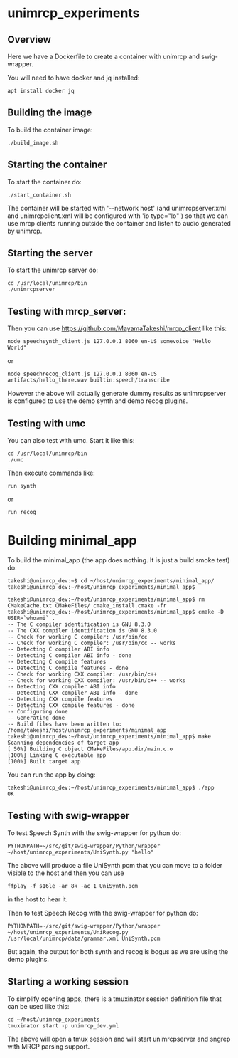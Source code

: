 # unimrcp_experiments

## Overview

Here we have a Dockerfile to create a container with unimrcp and swig-wrapper.

You will need to have docker and jq installed:
```
apt install docker jq
```

## Building the image

To build the container image:
```
./build_image.sh
```

## Starting the container

To start the container do:
```
./start_container.sh
```

The container will be started with '--network host' (and unimrcpserver.xml and unimrcpclient.xml will be configured with 'ip type="lo"') so that we can use mrcp clients running outside the container and listen to audio generated by unimrcp.


## Starting the server

To start the unimrcp server do:
```
cd /usr/local/unimrcp/bin
./unimrcpserver
```

## Testing with mrcp_server:

Then you can use https://github.com/MayamaTakeshi/mrcp_client like this:
```
node speechsynth_client.js 127.0.0.1 8060 en-US somevoice "Hello World"
```
or
```
node speechrecog_client.js 127.0.0.1 8060 en-US artifacts/hello_there.wav builtin:speech/transcribe
```

However the above will actually generate dummy results as unimrcpserver is configured to use the demo synth and demo recog plugins.

## Testing with umc

You can also test with umc. Start it like this:
```
cd /usr/local/unimrcp/bin
./umc
```
Then execute commands like:
```
run synth
```
or
```
run recog
```


# Building minimal_app

To build the minimal_app (the app does nothing. It is just a build smoke test) do:

```
takeshi@unimrcp_dev:~$ cd ~/host/unimrcp_experiments/minimal_app/
takeshi@unimrcp_dev:~/host/unimrcp_experiments/minimal_app$ 

takeshi@unimrcp_dev:~/host/unimrcp_experiments/minimal_app$ rm CMakeCache.txt CMakeFiles/ cmake_install.cmake -fr
takeshi@unimrcp_dev:~/host/unimrcp_experiments/minimal_app$ cmake -D USER=`whoami` .
-- The C compiler identification is GNU 8.3.0
-- The CXX compiler identification is GNU 8.3.0
-- Check for working C compiler: /usr/bin/cc
-- Check for working C compiler: /usr/bin/cc -- works
-- Detecting C compiler ABI info
-- Detecting C compiler ABI info - done
-- Detecting C compile features
-- Detecting C compile features - done
-- Check for working CXX compiler: /usr/bin/c++
-- Check for working CXX compiler: /usr/bin/c++ -- works
-- Detecting CXX compiler ABI info
-- Detecting CXX compiler ABI info - done
-- Detecting CXX compile features
-- Detecting CXX compile features - done
-- Configuring done
-- Generating done
-- Build files have been written to: /home/takeshi/host/unimrcp_experiments/minimal_app
takeshi@unimrcp_dev:~/host/unimrcp_experiments/minimal_app$ make
Scanning dependencies of target app
[ 50%] Building C object CMakeFiles/app.dir/main.c.o
[100%] Linking C executable app
[100%] Built target app

```

You can run the app by doing:
```
takeshi@unimrcp_dev:~/host/unimrcp_experiments/minimal_app$ ./app 
OK
```

## Testing with swig-wrapper

To test Speech Synth with the swig-wrapper for python do:
```
PYTHONPATH=~/src/git/swig-wrapper/Python/wrapper ~/host/unimrcp_experiments/UniSynth.py "hello"
```
The above will produce a file UniSynth.pcm that you can move to a folder visible to the host and then you can use 
```
ffplay -f s16le -ar 8k -ac 1 UniSynth.pcm 
```
in the host to hear it.

Then to test Speech Recog with the swig-wrapper for python do:
```
PYTHONPATH=~/src/git/swig-wrapper/Python/wrapper ~/host/unimrcp_experiments/UniRecog.py /usr/local/unimrcp/data/grammar.xml UniSynth.pcm
```

But again, the output for both synth and recog is bogus as we are using the demo plugins.


## Starting a working session

To simplify opening apps, there is a tmuxinator session definition file that can be used like this:
```
cd ~/host/unimrcp_experiments
tmuxinator start -p unimrcp_dev.yml
```

The above will open a tmux session and will start unimrcpserver and sngrep with MRCP parsing support.

